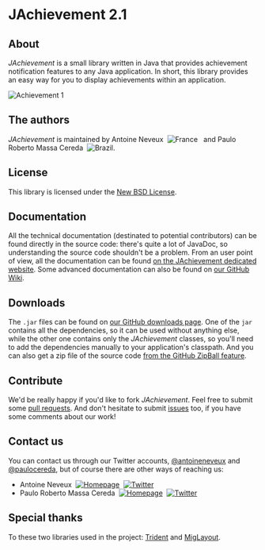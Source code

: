 JAchievement 2.1
================

About
-----
*JAchievement* is a small library written in Java that provides achievement notification features to any Java application. In short, this library provides an easy way for you to display achievements within an application.

![Achievement 1](http://jachievement.sourceforge.net/images/screen02.png)

The authors
-----------
*JAchievement* is maintained by Antoine Neveux &nbsp;![France](http://jachievement.sourceforge.net/images/france.png)&nbsp;&nbsp; and Paulo Roberto Massa Cereda &nbsp;![Brazil](http://jachievement.sourceforge.net/images/brazil.png).

License
-------
This library is licensed under the [New BSD License](http://www.opensource.org/licenses/bsd-license.php).

Documentation
-------------
All the technical documentation (destinated to potential contributors) can be found directly in the source code: there's quite a lot of JavaDoc, so understanding the source code shouldn't be a problem. From an user point of view, all the documentation can be found [on the JAchievement dedicated website](http://cereda.github.com/jachievement/). Some advanced documentation can also be found on [our GitHub Wiki](https://github.com/cereda/jachievement/wiki).

Downloads
---------
The `.jar` files can be found on [our GitHub downloads page](https://github.com/cereda/jachievement/downloads). One of the `jar` contains all the dependencies, so it can be used without anything else, while the other one contains only the *JAchievement* classes, so you'll need to add the dependencies manually to your application's classpath. And you can also get a zip file of the source code [from the GitHub ZipBall feature](https://github.com/cereda/jachievement/zipball/master).

Contribute
----------
We'd be really happy if you'd like to fork *JAchievement*. Feel free to submit some [pull requests](https://github.com/cereda/jachievement/pulls). And don't hesitate to submit [issues](https://github.com/cereda/jachievement/issues) too, if you have some comments about our work!

Contact us
----------
You can contact us through our Twitter accounts, [@antoineneveux](http://www.twitter.com/antoineneveux) and [@paulocereda](http://www.twitter.com/paulocereda), but of course there are other ways of reaching us:

- Antoine Neveux &nbsp;[![Homepage](http://jachievement.sourceforge.net/images/email.png)](http://www.antoineneveux.fr/) &nbsp;[![Twitter](http://jachievement.sourceforge.net/images/twitter.png)](http://www.twitter.com/antoineneveux)
- Paulo Roberto Massa Cereda &nbsp;[![Homepage](http://jachievement.sourceforge.net/images/email.png)](http://cereda.users.sourceforge.net/) &nbsp;[![Twitter](http://jachievement.sourceforge.net/images/twitter.png)](http://www.twitter.com/paulocereda)

Special thanks
--------------
To these two libraries used in the project: [Trident](http://www.pushing-pixels.org/category/trident) and [MigLayout](http://www.miglayout.com/).

